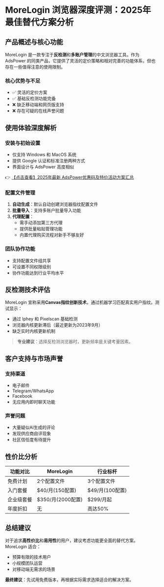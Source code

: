 # MoreLogin 浏览器深度评测：2025年最佳替代方案分析

## 产品概述与核心功能

MoreLogin 是一款专注于**反检测**和**多账户管理**的中文浏览器工具。作为 AdsPower 的同类产品，它提供了灵活的定价策略和相对完善的功能体系，但也存在一些值得注意的使用限制。

### 核心优势与不足
- ✅ 灵活的定价方案
- ✅ 基础反检测功能完备
- ❌ 缺乏移动端和网页版支持
- ❌ 存在可疑的在线声誉问题

## 使用体验深度解析

### 安装与初始设置
- 仅支持 Windows 和 MacOS 系统
- 提供 Google 认证和标准注册两种方式
- 界面设计与 AdsPower 高度相似

👉 [【点击查看】2025年最新 AdsPower优惠码及特价活动方案汇总](https://bit.ly/adspower_free)

### 配置文件管理
1. **自动生成**：默认自动创建浏览器指纹配置文件
2. **批量导入**：支持多账户批量导入功能
3. **代理配置**：
   - 需手动添加第三方代理
   - 提供批量粘贴管理功能
   - 内置代理购买流程对新手不够友好

### 团队协作功能
- 支持配置文件组共享
- 可设置不同权限级别
- 协作功能达到行业平均水平

## 反检测技术评估

MoreLogin 宣称采用**Canvas指纹创新技术**，通过机器学习匹配真实用户指纹。测试显示：

- 通过 Iphey 和 Pixelscan 基础检测
- 浏览器内核更新滞后（最近更新为2023年9月）
- 缺乏实时内核更新机制

> **专业建议**：选择反检测浏览器时，更新频率是关键考量因素。

## 客户支持与市场声誉

### 支持渠道
- 电子邮件
- Telegram/WhatsApp
- Facebook
- 无应用内即时聊天功能

### 声誉问题
- 大量疑似AI生成的评论
- 发现供应商自评现象
- 社区信任度有待提升

## 性价比分析

| 功能对比       | MoreLogin         | 行业标杆         |
|---------------|-------------------|-----------------|
| 免费计划       | 2个配置文件       | 3个配置文件      |
| 入门套餐       | $40/月(150配置)   | $49/月(100配置) |
| 企业级套餐     | $350/月(2000配置) | $299/月起       |
| 年度折扣       | 无                | 高达50%         |

## 总结建议

对于追求**高性价比**和**易用性**的用户，建议考虑功能更全面的替代方案。MoreLogin 适合：
- 预算有限的技术用户
- 小规模团队运营
- 对移动端无需求的场景

**最终建议**：先试用免费版本，再根据实际需求选择适合的解决方案。
